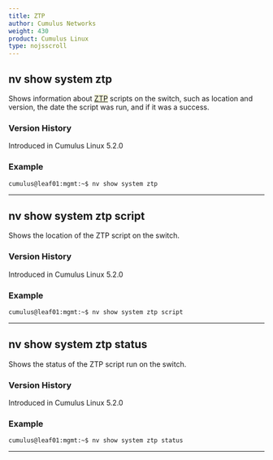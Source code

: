 ```yaml
---
title: ZTP
author: Cumulus Networks
weight: 430
product: Cumulus Linux
type: nojsscroll
---
```

## nv show system ztp

Shows information about <span style="background-color:#F5F5DC">[ZTP](## "Zero Touch Provisioning")</span> scripts on the switch, such as location and version, the date the script was run, and if it was a success.

### Version History

Introduced in Cumulus Linux 5.2.0

### Example

```
cumulus@leaf01:mgmt:~$ nv show system ztp
```

- - -

## nv show system ztp script

Shows the location of the ZTP script on the switch.

### Version History

Introduced in Cumulus Linux 5.2.0

### Example

```
cumulus@leaf01:mgmt:~$ nv show system ztp script
```

- - -

## nv show system ztp status

Shows the status of the ZTP script run on the switch.

### Version History

Introduced in Cumulus Linux 5.2.0

### Example

```
cumulus@leaf01:mgmt:~$ nv show system ztp status
```

- - -
